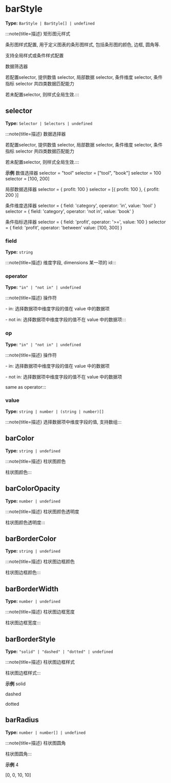 # barStyle

**Type:** `BarStyle | BarStyle[] | undefined`

:::note{title=描述}
矩形图元样式



条形图样式配置, 用于定义图表的条形图样式, 包括条形图的颜色, 边框, 圆角等.

支持全局样式或条件样式配置

数据筛选器

若配置selector, 提供数值 selector, 局部数据 selector, 条件维度 selector, 条件指标 selector 共四类数据匹配能力

若未配置selector, 则样式全局生效.:::


## selector

**Type:** `Selector | Selectors | undefined`

:::note{title=描述}
数据选择器



若配置selector, 提供数值 selector, 局部数据 selector, 条件维度 selector, 条件指标 selector 共四类数据匹配能力

若未配置selector, 则样式全局生效.:::

**示例**
数值选择器
selector = "tool"
selector = ["tool", "book"]
selector = 100
selector = [100, 200]

局部数据选择器
selector = { profit: 100 }
selector = [{ profit: 100 }, { profit: 200 }]

条件维度选择器
selector = {
field: 'category',
operator: 'in',
value: 'tool'
}
selector = {
field: 'category',
operator: 'not in',
value: 'book'
}

条件指标选择器
selector = {
field: 'profit',
operator: '>=',
value: 100
}
selector = {
field: 'profit',
operator: 'between'
value: [100, 300]
}



### field

**Type:** `string`

:::note{title=描述}
维度字段, dimensions 某一项的 id:::

### operator

**Type:** `"in" | "not in" | undefined`

:::note{title=描述}
操作符

\- in: 选择数据项中维度字段的值在 value 中的数据项

\- not in: 选择数据项中维度字段的值不在 value 中的数据项:::

### op

**Type:** `"in" | "not in" | undefined`

:::note{title=描述}
操作符

\- in: 选择数据项中维度字段的值在 value 中的数据项

\- not in: 选择数据项中维度字段的值不在 value 中的数据项

same as operator:::

### value

**Type:** `string | number | (string | number)[]`

:::note{title=描述}
选择数据项中维度字段的值, 支持数组:::

## barColor

**Type:** `string | undefined`

:::note{title=描述}
柱状图颜色



柱状图颜色:::

## barColorOpacity

**Type:** `number | undefined`

:::note{title=描述}
柱状图颜色透明度



柱状图颜色透明度:::

## barBorderColor

**Type:** `string | undefined`

:::note{title=描述}
柱状图边框颜色



柱状图边框颜色:::

## barBorderWidth

**Type:** `number | undefined`

:::note{title=描述}
柱状图边框宽度



柱状图边框宽度:::

## barBorderStyle

**Type:** `"solid" | "dashed" | "dotted" | undefined`

:::note{title=描述}
柱状图边框样式



柱状图边框样式:::

**示例**
solid

dashed

dotted


## barRadius

**Type:** `number | number[] | undefined`

:::note{title=描述}
柱状图圆角



柱状图圆角:::

**示例**
4

[0, 0, 10, 10]


